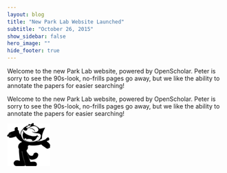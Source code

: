 ```yaml
---
layout: blog
title: "New Park Lab Website Launched"
subtitle: "October 26, 2015"
show_sidebar: false
hero_image: ""
hide_footer: true
---
```


Welcome to the new Park Lab website, powered by OpenScholar. Peter is sorry to see the 90s-look, no-frills pages go away, but we like the ability to annotate the papers for easier searching!

Welcome to the new Park Lab website, powered by OpenScholar. Peter is sorry to see the 90s-look, no-frills pages go away, but we like the ability to annotate the papers for easier searching!

![Image](/img/news-images/200px-felix_the_cat.svg_.png)

